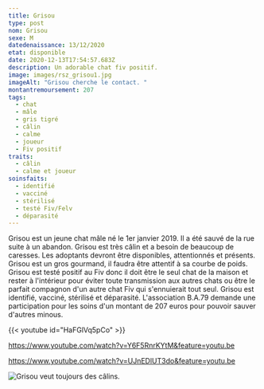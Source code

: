```yaml
---
title: Grisou
type: post
nom: Grisou
sexe: M
datedenaissance: 13/12/2020
etat: disponible
date: 2020-12-13T17:54:57.683Z
description: Un adorable chat fiv positif.
image: images/rsz_grisou1.jpg
imageAlt: "Grisou cherche le contact. "
montantremoursement: 207
tags:
  - chat
  - mâle
  - gris tigré
  - câlin
  - calme
  - joueur
  - Fiv positif
traits:
  - câlin
  - calme et joueur
soinsfaits:
  - identifié
  - vacciné
  - stérilisé
  - testé Fiv/Felv
  - déparasité
---
```

Grisou est un jeune chat mâle né le 1er janvier 2019. Il a été sauvé de la rue suite à un abandon. Grisou est très câlin et a besoin de beaucoup de caresses. Les adoptants devront être disponibles, attentionnés et présents. Grisou est un gros gourmand, il faudra être attentif à sa courbe de poids. Grisou est testé positif au Fiv donc il doit être le seul chat de la maison et rester à l'intérieur pour éviter toute transmission aux autres chats ou être le parfait compagnon d'un autre chat Fiv qui s'ennuierait tout seul. Grisou est identifié, vacciné, stérilisé et déparasité. L'association B.A.79 demande une participation pour les soins d'un montant de 207 euros pour pouvoir sauver d'autres minous. 


{{< youtube id="HaFGlVq5pCo" >}}

https://www.youtube.com/watch?v=Y6F5RnrKYtM&feature=youtu.be

https://www.youtube.com/watch?v=UJnEDlUT3do&feature=youtu.be



![](images/rsz_grisou2.jpg "Grisou veut toujours des câlins. ")